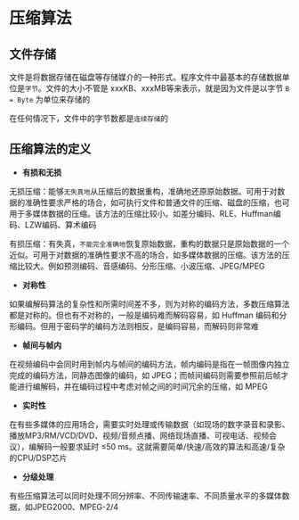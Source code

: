 # 压缩算法

## 文件存储

文件是将数据存储在磁盘等存储媒介的一种形式。程序文件中最基本的存储数据单位是`字节`。文件的大小不管是 xxxKB、xxxMB等来表示，就是因为文件是以字节 `B = Byte` 为单位来存储的

在任何情况下，文件中的字节数都是`连续存储`的

## 压缩算法的定义

+ **有损和无损**

无损压缩：能够`无失真地`从压缩后的数据重构，准确地还原原始数据。可用于对数据的准确性要求严格的场合，如可执行文件和普通文件的压缩、磁盘的压缩，也可用于多媒体数据的压缩。该方法的压缩比较小。如差分编码、RLE、Huffman编码、LZW编码、算术编码

有损压缩：有失真，`不能完全准确地`恢复原始数据，重构的数据只是原始数据的一个近似。可用于对数据的准确性要求不高的场合，如多媒体数据的压缩。该方法的压缩比较大。例如预测编码、音感编码、分形压缩、小波压缩、JPEG/MPEG

+ **对称性**

如果编解码算法的复杂性和所需时间差不多，则为对称的编码方法，多数压缩算法都是对称的。但也有不对称的，一般是编码难而解码容易，如 Huffman 编码和分形编码。但用于密码学的编码方法则相反，是编码容易，而解码则非常难

+ **帧间与帧内**

在视频编码中会同时用到帧内与帧间的编码方法，帧内编码是指在一帧图像内独立完成的编码方法，同静态图像的编码，如 JPEG；而帧间编码则需要参照前后帧才能进行编解码，并在编码过程中考虑对帧之间的时间冗余的压缩，如 MPEG

+ **实时性**

在有些多媒体的应用场合，需要实时处理或传输数据（如现场的数字录音和录影、播放MP3/RM/VCD/DVD、视频/音频点播、网络现场直播、可视电话、视频会议），编解码一般要求延时 ≤50 ms。这就需要简单/快速/高效的算法和高速/复杂的CPU/DSP芯片

+ **分级处理**

有些压缩算法可以同时处理不同分辨率、不同传输速率、不同质量水平的多媒体数据，如JPEG2000、MPEG-2/4